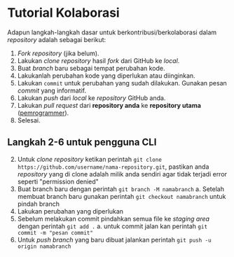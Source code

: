 # Tutorial Kolaborasi

Adapun langkah-langkah dasar untuk berkontribusi/berkolaborasi dalam _repository_ adalah sebagai berikut:

1. _Fork repository_ (jika belum).
2. Lakukan _clone repository_ hasil _fork_ dari GitHub ke _local_.
3. Buat _branch_ baru sebagai tempat perubahan kode.
4. Lakukanlah perubahan kode yang diperlukan atau diinginkan.
5. Lakukan `commit` untuk perubahan yang sudah dilakukan. Gunakan pesan _commit_ yang informatif.
6. Lakukan _push_ dari _local_ ke _repository_ GitHub anda.
7. Lakukan _pull request_ dari **repository anda** ke **repository utama** ([pemrogrammer](https://github.com/pemrogrammer/kelas-alpinejs-2023)).
8. Selesai.

## Langkah 2-6 untuk pengguna CLI

2. Untuk _clone repository_ ketikan perintah `git clone https://github.com/username/nama-repository.git`, pastikan anda _repository_ yang di clone adalah milik anda sendiri agar tidak terjadi error seperti "permission denied"
3. Buat branch baru dengan perintah `git branch -M namabranch` 
	a. Setelah membuat branch baru gunakan perintah `git checkout namabranch` untuk pindah branch
4. Lakukan perubahan yang diperlukan
5. Sebelum melakukan commit pindahkan semua file ke _staging area_ dengan perintah `git add .`
	a. untuk commit jalan kan perintah `git commit -m "pesan commit"`
6. Untuk _push branch_ yang baru dibuat jalankan perintah `git push -u origin namabranch`